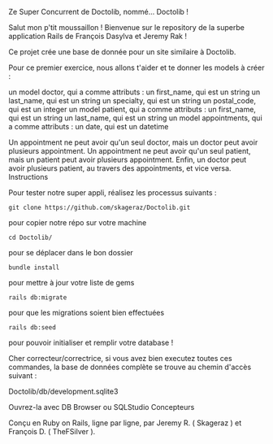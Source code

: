 Ze Super Concurrent de Doctolib, nommé... Doctolib !

Salut mon p'tit moussaillon ! Bienvenue sur le repository de la superbe application Rails de François Dasylva et Jeremy Rak !

Ce projet crée une base de donnée pour un site similaire à Doctolib.

Pour ce premier exercice, nous allons t'aider et te donner les models à créer :

un model doctor, qui a comme attributs :
    un first_name, qui est un string
    un last_name, qui est un string
    un specialty, qui est un string
    un postal_code, qui est un integer
un model patient, qui a comme attributs :
    un first_name, qui est un string
    un last_name, qui est un string
un model appointments, qui a comme attributs :
    un date, qui est un datetime

Un appointment ne peut avoir qu'un seul doctor, mais un doctor peut avoir plusieurs appointment. Un appointment ne peut avoir qu'un seul patient, mais un patient peut avoir plusieurs appointment. Enfin, un doctor peut avoir plusieurs patient, au travers des appointments, et vice versa.
Instructions

Pour tester notre super appli, réalisez les processus suivants :

    git clone https://github.com/skageraz/Doctolib.git

pour copier notre répo sur votre machine

    cd Doctolib/

pour se déplacer dans le bon dossier

    bundle install

pour mettre à jour votre liste de gems

    rails db:migrate

pour que les migrations soient bien effectuées

    rails db:seed

pour pouvoir initialiser et remplir votre database !

Cher correcteur/correctrice, si vous avez bien executez toutes ces commandes, la base de données complète se trouve au chemin d'accès suivant :

Doctolib/db/development.sqlite3

Ouvrez-la avec DB Browser ou SQLStudio
Concepteurs

Conçu en Ruby on Rails, ligne par ligne, par Jeremy R. ( Skageraz ) et François D. ( TheFSilver ).
